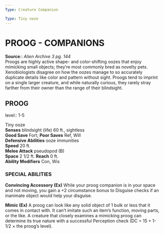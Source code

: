 ```yaml
---
Type: Creature Companion

Type: Tiny ooze  
---
```

# PROOG - COMPANIONS

**Source**:: _Alien Archive 3 pg. 144_  
Proogs are highly active shape- and color-shifting oozes that enjoy mimicking small objects; they’re most commonly bred as novelty pets. Xenobiologists disagree on how the oozes manage to so accurately duplicate details like color and pattern without sight. Proogs tend to imprint on a single larger creature, and while naturally curious, they rarely stray farther from their owner than the range of their blindsight.

## PROOG
level:: 1-5

Tiny ooze  
**Senses** blindsight (life) 60 ft., sightless  
**Good Save** Fort; **Poor Saves** Ref, Will  
**Defensive Abilities** ooze immunities  
**Speed** 20 ft.  
**Melee Attack** pseudopod (B)  
**Space** 2 1/2 ft. **Reach** 0 ft.  
**Ability Modifiers** Con, Wis  

### SPECIAL ABILITIES

**Convincing Accessory (Ex)** While your proog companion is in your space and not moving, you gain a +2 circumstance bonus to Disguise checks if an inanimate object would help your disguise.

**Mimic (Ex)** A proog can look like any solid object of 1 bulk or less that it comes in contact with. It can’t imitate such an item’s function, moving parts, or the like. A creature that closely examines a mimicking proog can determine its true nature with a successful Perception check (DC = 15 + 1-1/2 × the proog’s level).
